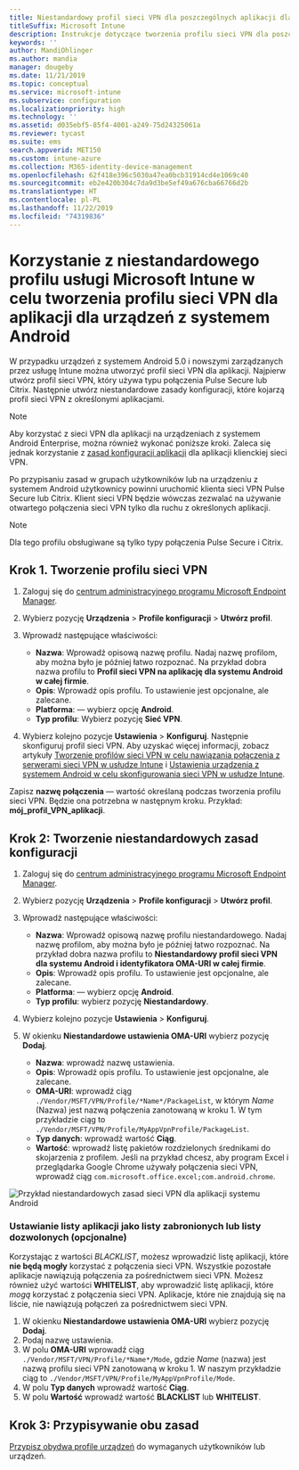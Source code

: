 ```yaml
---
title: Niestandardowy profil sieci VPN dla poszczególnych aplikacji dla systemu Android
titleSuffix: Microsoft Intune
description: Instrukcje dotyczące tworzenia profilu sieci VPN dla poszczególnych aplikacji dla urządzeń z systemem Android zarządzanych przez usługę Microsoft Intune.
keywords: ''
author: MandiOhlinger
ms.author: mandia
manager: dougeby
ms.date: 11/21/2019
ms.topic: conceptual
ms.service: microsoft-intune
ms.subservice: configuration
ms.localizationpriority: high
ms.technology: ''
ms.assetid: d035ebf5-85f4-4001-a249-75d24325061a
ms.reviewer: tycast
ms.suite: ems
search.appverid: MET150
ms.custom: intune-azure
ms.collection: M365-identity-device-management
ms.openlocfilehash: 62f418e396c5030a47ea0bcb31914cd4e1069c40
ms.sourcegitcommit: eb2e420b304c7da9d3be5ef49a676cba66766d2b
ms.translationtype: HT
ms.contentlocale: pl-PL
ms.lasthandoff: 11/22/2019
ms.locfileid: "74319836"
---
```

# <a name="use-a-microsoft-intune-custom-profile-to-create-a-per-app-vpn-profile-for-android-devices"></a>Korzystanie z niestandardowego profilu usługi Microsoft Intune w celu tworzenia profilu sieci VPN dla aplikacji dla urządzeń z systemem Android

W przypadku urządzeń z systemem Android 5.0 i nowszymi zarządzanych przez usługę Intune można utworzyć profil sieci VPN dla aplikacji. Najpierw utwórz profil sieci VPN, który używa typu połączenia Pulse Secure lub Citrix. Następnie utwórz niestandardowe zasady konfiguracji, które kojarzą profil sieci VPN z określonymi aplikacjami.

> [!NOTE]
> Aby korzystać z sieci VPN dla aplikacji na urządzeniach z systemem Android Enterprise, można również wykonać poniższe kroki. Zaleca się jednak korzystanie z [zasad konfiguracji aplikacji](../apps/app-configuration-policies-use-android.md) dla aplikacji klienckiej sieci VPN.

Po przypisaniu zasad w grupach użytkowników lub na urządzeniu z systemem Android użytkownicy powinni uruchomić klienta sieci VPN Pulse Secure lub Citrix. Klient sieci VPN będzie wówczas zezwalać na używanie otwartego połączenia sieci VPN tylko dla ruchu z określonych aplikacji.

> [!NOTE]
>
> Dla tego profilu obsługiwane są tylko typy połączenia Pulse Secure i Citrix.

## <a name="step-1-create-a-vpn-profile"></a>Krok 1. Tworzenie profilu sieci VPN

1. Zaloguj się do [centrum administracyjnego programu Microsoft Endpoint Manager](https://go.microsoft.com/fwlink/?linkid=2109431).
2. Wybierz pozycję **Urządzenia** > **Profile konfiguracji** > **Utwórz profil**.
3. Wprowadź następujące właściwości:

    - **Nazwa**: Wprowadź opisową nazwę profilu. Nadaj nazwę profilom, aby można było je później łatwo rozpoznać. Na przykład dobra nazwa profilu to **Profil sieci VPN na aplikację dla systemu Android w całej firmie**.
    - **Opis**: Wprowadź opis profilu. To ustawienie jest opcjonalne, ale zalecane.
    - **Platforma**: — wybierz opcję **Android**.
    - **Typ profilu**: Wybierz pozycję **Sieć VPN**.

4. Wybierz kolejno pozycje **Ustawienia** > **Konfiguruj**. Następnie skonfiguruj profil sieci VPN. Aby uzyskać więcej informacji, zobacz artykuły [Tworzenie profilów sieci VPN w celu nawiązania połączenia z serwerami sieci VPN w usłudze Intune](vpn-settings-configure.md) i [Ustawienia urządzenia z systemem Android w celu skonfigurowania sieci VPN w usłudze Intune](vpn-settings-android.md).

Zapisz **nazwę połączenia** — wartość określaną podczas tworzenia profilu sieci VPN. Będzie ona potrzebna w następnym kroku. Przykład: **mój_profil_VPN_aplikacji**.

## <a name="step-2-create-a-custom-configuration-policy"></a>Krok 2: Tworzenie niestandardowych zasad konfiguracji

1. Zaloguj się do [centrum administracyjnego programu Microsoft Endpoint Manager](https://go.microsoft.com/fwlink/?linkid=2109431).
2. Wybierz pozycję **Urządzenia** > **Profile konfiguracji** > **Utwórz profil**.
3. Wprowadź następujące właściwości:

    - **Nazwa**: Wprowadź opisową nazwę profilu niestandardowego. Nadaj nazwę profilom, aby można było je później łatwo rozpoznać. Na przykład dobra nazwa profilu to **Niestandardowy profil sieci VPN dla systemu Android i identyfikatora OMA-URI w całej firmie**.
    - **Opis**: Wprowadź opis profilu. To ustawienie jest opcjonalne, ale zalecane.
    - **Platforma**: — wybierz opcję **Android**.
    - **Typ profilu**: wybierz pozycję **Niestandardowy**.

4. Wybierz kolejno pozycje **Ustawienia** > **Konfiguruj**.
5. W okienku **Niestandardowe ustawienia OMA-URI** wybierz pozycję **Dodaj**.
    - **Nazwa**: wprowadź nazwę ustawienia.
    - **Opis**: Wprowadź opis profilu. To ustawienie jest opcjonalne, ale zalecane.
    - **OMA-URI**: wprowadź ciąg `./Vendor/MSFT/VPN/Profile/*Name*/PackageList`, w którym *Name* (Nazwa) jest nazwą połączenia zanotowaną w kroku 1. W tym przykładzie ciąg to `./Vendor/MSFT/VPN/Profile/MyAppVpnProfile/PackageList`.
    - **Typ danych**: wprowadź wartość **Ciąg**.
    - **Wartość**: wprowadź listę pakietów rozdzielonych średnikami do skojarzenia z profilem. Jeśli na przykład chcesz, aby program Excel i przeglądarka Google Chrome używały połączenia sieci VPN, wprowadź ciąg `com.microsoft.office.excel;com.android.chrome`.

![Przykład niestandardowych zasad sieci VPN dla aplikacji systemu Android](./media/android-pulse-secure-per-app-vpn/android_per_app_vpn_oma_uri.png)

### <a name="set-your-app-list-to-blacklist-or-whitelist-optional"></a>Ustawianie listy aplikacji jako listy zabronionych lub listy dozwolonych (opcjonalne)

Korzystając z wartości *BLACKLIST*, możesz wprowadzić listę aplikacji, które **nie będą mogły** korzystać z połączenia sieci VPN. Wszystkie pozostałe aplikacje nawiązują połączenia za pośrednictwem sieci VPN. Możesz również użyć wartości **WHITELIST**, aby wprowadzić listę aplikacji, które *mogą* korzystać z połączenia sieci VPN. Aplikacje, które nie znajdują się na liście, nie nawiązują połączeń za pośrednictwem sieci VPN.

1. W okienku **Niestandardowe ustawienia OMA-URI** wybierz pozycję **Dodaj**.
2. Podaj nazwę ustawienia.
3. W polu **OMA-URI** wprowadź ciąg `./Vendor/MSFT/VPN/Profile/*Name*/Mode`, gdzie *Name* (nazwa) jest nazwą profilu sieci VPN zanotowaną w kroku 1. W naszym przykładzie ciąg to `./Vendor/MSFT/VPN/Profile/MyAppVpnProfile/Mode`.
4. W polu **Typ danych** wprowadź wartość **Ciąg**.
5. W polu **Wartość** wprowadź wartość **BLACKLIST** lub **WHITELIST**.

## <a name="step-3-assign-both-policies"></a>Krok 3: Przypisywanie obu zasad

[Przypisz obydwa profile urządzeń](device-profile-assign.md) do wymaganych użytkowników lub urządzeń.

